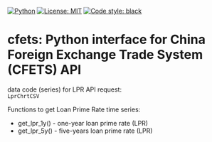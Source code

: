 [![Python](https://img.shields.io/badge/python-v3-brightgreen.svg)](https://www.python.org/)
[![License: MIT](https://img.shields.io/badge/License-MIT-yellow.svg)](https://opensource.org/licenses/MIT)
[![Code style: black](https://img.shields.io/badge/code%20style-black-000000.svg)](https://github.com/psf/black)

# cfets: Python interface for China Foreign Exchange Trade System (CFETS) API

data code (series) for LPR API request:  
`LprChrtCSV`

Functions to get Loan Prime Rate time series:
 - get_lpr_1y() - one-year loan prime rate (LPR)
 - get_lpr_5y() - five-years loan prime rate (LPR)




